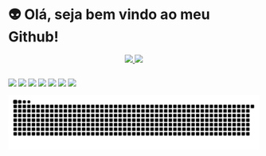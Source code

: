 # 👽 Olá, seja bem vindo ao meu Github!


<div align="center">
  <a href="https://github.com/feijoeu">
  <img height="150em" src="https://github-readme-stats.vercel.app/api?username=feijoeu&show_icons=true&theme=dark&include_all_commits=true&count_private=true"/>
  <img height="150em" src="https://github-readme-stats.vercel.app/api/top-langs/?username=feijoeu&layout=compact&langs_count=7&theme=dark"/>
</div>
  
   ##
  
<div>
  <a href="https://www.instagram.com/feijo.eu/" target="_blank"><img src="https://img.shields.io/badge/-Instagram-%23E4405F?style=for-the-badge&logo=instagram&logoColor=white" target="_blank"></a>
  <a href = "https://t.me/feijoeu"><img src="https://img.shields.io/badge/Telegram-2CA5E0?style=for-the-badge&logo=telegram&logoColor=white" target="_blank"></a>
  <a href = "https://www.youtube.com/channel/UCvfpXiVO7AWsqkfTuI_RCKQ"><img src="https://img.shields.io/badge/YouTube-FF0000?style=for-the-badge&logo=youtube&logoColor=white" target="_blank"></a>
  <a href = "https://www.twitch.tv/feijoeu"><img src="https://img.shields.io/badge/Twitch-9146FF?style=for-the-badge&logo=twitch&logoColor=white" target="_blank"></a>
  <a href = "https://twitter.com/feijoeu"><img src="https://img.shields.io/badge/Twitter-1DA1F2?style=for-the-badge&logo=twitter&logoColor=white" target="_blank"></a>
  <a href = "mailto:joaofeijo.eu@gmail.com"><img src="https://img.shields.io/badge/-Gmail-%23333?style=for-the-badge&logo=gmail&logoColor=white" target="_blank"></a>
  <a href = "https://gitlab.com/joaofeijo.eu"><img src="https://img.shields.io/badge/GitLab-330F63?style=for-the-badge&logo=gitlab&logoColor=white" target="_blank"></a>
  
  ![Snake animation](https://github.com/feijoeu/feijoeu/blob/output/github-contribution-grid-snake.svg)
</div>  
